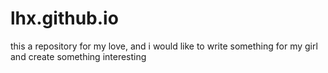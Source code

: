 # lhx.github.io
this a  repository for my love, and i would like to write something for my girl and create something interesting
